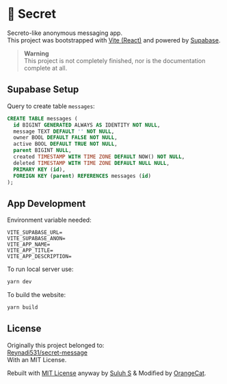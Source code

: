 # :eyes: Secret

Secreto-like anonymous messaging app.<br>
This project was bootstrapped with [Vite (React)](https://vitejs.dev/) and powered by [Supabase](https://supabase.io/).

> **Warning**<br>
> This project is not completely finished, nor is the documentation complete at all.

## Supabase Setup
Query to create table `messages`:

```sql
CREATE TABLE messages (
  id BIGINT GENERATED ALWAYS AS IDENTITY NOT NULL,
  message TEXT DEFAULT '' NOT NULL,
  owner BOOL DEFAULT FALSE NOT NULL,
  active BOOL DEFAULT TRUE NOT NULL,
  parent BIGINT NULL,
  created TIMESTAMP WITH TIME ZONE DEFAULT NOW() NOT NULL,
  deleted TIMESTAMP WITH TIME ZONE DEFAULT NULL NULL,
  PRIMARY KEY (id),
  FOREIGN KEY (parent) REFERENCES messages (id)
);
```

## App Development

Environment variable needed:

```
VITE_SUPABASE_URL=
VITE_SUPABASE_ANON=
VITE_APP_NAME=
VITE_APP_TITLE=
VITE_APP_DESCRIPTION=
```

To run local server use:

```bash
yarn dev
```

To build the website:

```bash
yarn build
```

## License

Originally this project belonged to:<br>
[Reynadi531/secret-message](https://github.com/Reynadi531/secret-message)<br>
With an MIT License.

Rebuilt with [MIT License](./LICENSE) anyway by [Suluh S](https://github.com/sooluh) & Modified by [OrangeCat](https://github.com/OrangeCat2528/).
